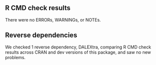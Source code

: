 ## R CMD check results

There were no ERRORs, WARNINGs, or  NOTEs.

## Reverse dependencies

We checked 1 reverse dependency, DALEXtra, comparing R CMD check results across CRAN and dev versions of this package, and saw no new problems.